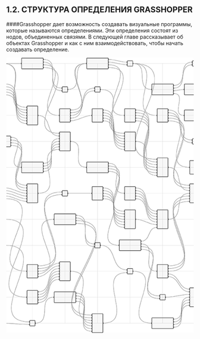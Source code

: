 ## 1.2. СТРУКТУРА ОПРЕДЕЛЕНИЯ GRASSHOPPER

####Grasshopper дает возможность создавать визуальные программы, которые называются определениями. Эти определения состоят из нодов, объединенных связями. В следующей главе рассказывает об объектах Grasshopper и как с ним взаимодействовать, чтобы начать создавать определение.

![IMAGE](images/1-2/1-2_001-anatomy-of-definition.png)
